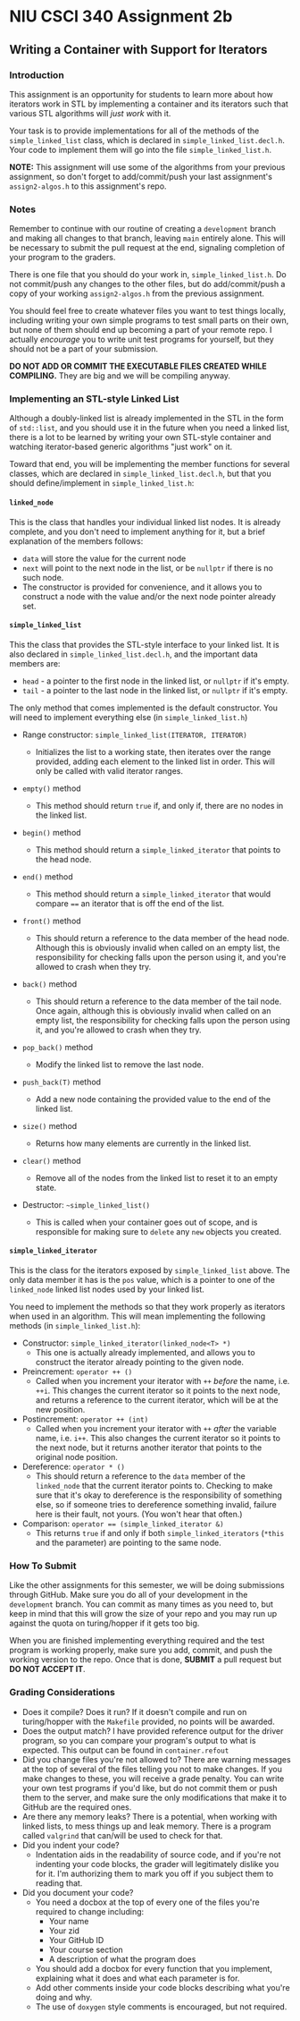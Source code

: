 # NIU CSCI 340 Assignment 2b
## Writing a Container with Support for Iterators

### Introduction

This assignment is an opportunity for students to learn more about how iterators work in STL by implementing a container and its iterators such that various STL algorithms will *just work* with it.

Your task is to provide implementations for all of the methods of the `simple_linked_list` class, which is declared in `simple_linked_list.decl.h`. Your code to implement them will go into the file `simple_linked_list.h`.

**NOTE:** This assignment will use some of the algorithms from your previous assignment, so don't forget to add/commit/push your last assignment's `assign2-algos.h` to this assignment's repo.

### Notes

Remember to continue with our routine of creating a `development` branch and making all changes to that branch, leaving `main` entirely alone. This will be necessary to submit the pull request at the end, signaling completion of your program to the graders.

There is one file that you should do your work in, `simple_linked_list.h`.
Do not commit/push any changes to the other files, but do add/commit/push a copy of your working `assign2-algos.h` from the previous assignment.

You should feel free to create whatever files you want to test things locally, including writing your own simple programs to test small parts on their own, but none of them should end up becoming a part of your remote repo. I actually *encourage* you to write unit test programs for yourself, but they should not be a part of your submission.

**DO NOT ADD OR COMMIT THE EXECUTABLE FILES CREATED WHILE COMPILING.** They are big and we will be compiling anyway.

### Implementing an STL-style Linked List

Although a doubly-linked list is already implemented in the STL in the form of `std::list`, and you should use it in the future when you need a linked list, there is a lot to be learned by writing your own STL-style container and watching iterator-based generic algorithms "just work" on it.

Toward that end, you will be implementing the member functions for several classes, which are declared in `simple_linked_list.decl.h`, but that you should define/implement in `simple_linked_list.h`:

#### `linked_node`

This is the class that handles your individual linked list nodes. It is already complete, and you don't need to implement anything for it, but a brief explanation of the members follows:

  - `data` will store the value for the current node
  - `next` will point to the next node in the list, or be `nullptr` if there is no such node.
  - The constructor is provided for convenience, and it allows you to construct a node with the value and/or the next node pointer already set.

#### `simple_linked_list`

This the class that provides the STL-style interface to your linked list. It is also declared in `simple_linked_list.decl.h`, and the important data members are:

  - `head` - a pointer to the first node in the linked list, or `nullptr` if it's empty.
  - `tail` - a pointer to the last node in the linked list, or `nullptr` if it's empty.

The only method that comes implemented is the default constructor. You will need to implement everything else (in `simple_linked_list.h`)

  - Range constructor: `simple_linked_list(ITERATOR, ITERATOR)`
    - Initializes the list to a working state, then iterates over the range provided, adding each element to the linked list in order. This will only be called with valid iterator ranges.
    
  - `empty()` method
    - This method should return `true` if, and only if, there are no nodes in the linked list.

  - `begin()` method
    - This method should return a `simple_linked_iterator` that points to the head node.

  - `end()` method
    - This method should return a `simple_linked_iterator` that would compare `==` an iterator that is off the end of the list.

  - `front()` method
    - This should return a reference to the data member of the head node. Although this is obviously invalid when called on an empty list, the responsibility for checking falls upon the person using it, and you're allowed to crash when they try.

  - `back()` method
    - This should return a reference to the data member of the tail node. Once again, although this is obviously invalid when called on an empty list, the responsibility for checking falls upon the person using it, and you're allowed to crash when they try.

  - `pop_back()` method
    - Modify the linked list to remove the last node.

  - `push_back(T)` method
    - Add a new node containing the provided value to the end of the linked list.

  - `size()` method
    - Returns how many elements are currently in the linked list.

  - `clear()` method
    - Remove all of the nodes from the linked list to reset it to an empty state.

  - Destructor: `~simple_linked_list()`
    - This is called when your container goes out of scope, and is responsible for making sure to `delete` any `new` objects you created.

#### `simple_linked_iterator` 

  This is the class for the iterators exposed by `simple_linked_list` above. The only data member it has is the `pos` value, which is a pointer to one of the `linked_node` linked list nodes used by your linked list.

  You need to implement the methods so that they work properly as iterators when used in an algorithm. This will mean implementing the following methods (in `simple_linked_list.h`):

  - Constructor: `simple_linked_iterator(linked_node<T> *)`
    - This one is actually already implemented, and allows you to construct the iterator already pointing to the given node.
  - Preincrement: `operator ++ ()`
    - Called when you increment your iterator with `++` *before* the name, i.e. `++i`. This changes the current iterator so it points to the next node, and returns a reference to the current iterator, which will be at the new position.
  - Postincrement: `operator ++ (int)`
    - Called when you increment your iterator with `++` *after* the variable name, i.e. `i++`. This also changes the current iterator so it points to the next node, but it returns another iterator that points to the original node position.
  - Dereference: `operator * ()`
    - This should return a reference to the `data` member of the `linked_node` that the current iterator points to. Checking to make sure that it's okay to dereference is the responsibility of something else, so if someone tries to dereference something invalid, failure here is their fault, not yours. (You won't hear that often.)
  - Comparison: `operator == (simple_linked_iterator &)`
    - This returns `true` if and only if both `simple_linked_iterators` (`*this` and the parameter) are pointing to the same node.

### How To Submit
 
Like the other assignments for this semester, we will be doing submissions through GitHub. Make sure you
do all of your development in the `development` branch. You can commit as many times as you need to, but keep in mind that this will grow the size of your repo and you may run up against the quota on turing/hopper if it gets too big.

When you are finished implementing everything required and the test program is working properly, make sure you add, commit, and push the working version to the repo. Once that is done, **SUBMIT** a pull request but **DO NOT ACCEPT IT**. 

### Grading Considerations

  - Does it compile? Does it run? If it doesn't compile and run on turing/hopper with the `Makefile` provided, no points will be awarded.
  - Does the output match? I have provided reference output for the driver program, so you can compare your program's output to what is expected. This output can be found in `container.refout`
  - Did you change files you're not allowed to? There are warning messages at the top of several of the files telling you not to make changes. If you make changes to these, you will receive a grade penalty. You can write your own test programs if you'd like, but do not commit them or push them to the server, and make sure the only modifications that make it to GitHub are the required ones.
  - Are there any memory leaks? There is a potential, when working with linked lists, to mess things up and leak memory. There is a program called `valgrind` that can/will be used to check for that.
  - Did you indent your code? 
    - Indentation aids in the readability of source code, and if you're not indenting your code blocks, the grader will legitimately dislike you for it. I'm authorizing them to mark you off if you subject them to reading that.
  - Did you document your code?
    - You need a docbox at the top of every one of the files you're required to change including:
      - Your name
      - Your zid
      - Your GitHub ID
      - Your course section
      - A description of what the program does
    - You should add a docbox for every function that you implement, explaining what it does and what each parameter is for.
    - Add other comments inside your code blocks describing what you're doing and why.
    - The use of `doxygen` style comments is encouraged, but not required.
